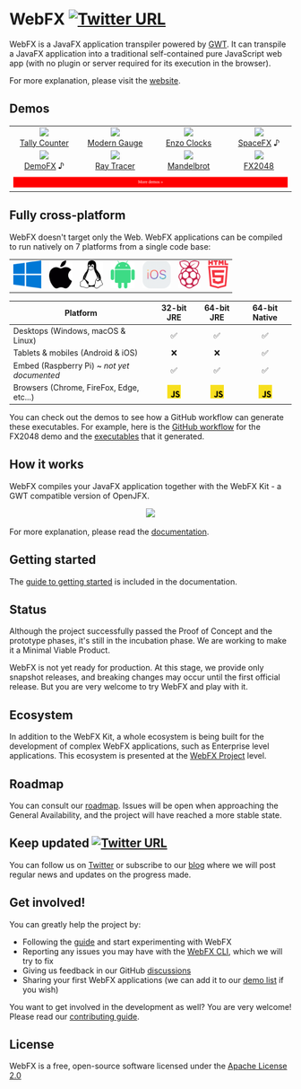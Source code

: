 # WebFX [![Twitter URL](https://img.shields.io/twitter/url/https/twitter.com/WebFXProject.svg?style=social&label=WebFXProject)](https://twitter.com/WebFXProject)

WebFX is a JavaFX application transpiler powered by [GWT][gwt-website]. It can transpile a JavaFX application into a traditional self-contained pure JavaScript web app (with no plugin or server required for its execution in the browser).

For more explanation, please visit the [website][webfx-website].

## Demos

<div align="center">
<table>
<tr>
<td align="center"><a href="https://tallycounter.webfx.dev"><img src="https://webfx-demos.github.io/webfx-demos-videos/TallyCounter.webp"/><br/>Tally Counter</a>
</td>
<td align="center"><a href="https://moderngauge.webfx.dev"><img src="https://webfx-demos.github.io/webfx-demos-videos/ModernGauge.webp"/><br/>Modern Gauge</a></td>
<td align="center"><a href="https://enzoclocks.webfx.dev"> <img src="https://webfx-demos.github.io/webfx-demos-videos/EnzoClocks.webp"/><br/> Enzo Clocks</a></td>
<td align="center"><a href="https://spacefx.webfx.dev"><img src="https://webfx-demos.github.io/webfx-demos-videos/SpaceFX.webp"/><br/>SpaceFX</a> ♪</td>
</tr>
<tr>
<td align="center"><a href="https://demofx.webfx.dev"><img src="https://webfx-demos.github.io/webfx-demos-videos/DemoFX.webp"/><br/>DemoFX</a> ♪</td>
<td align="center"><a href="https://raytracer.webfx.dev"><img src="https://webfx-demos.github.io/webfx-demos-videos/RayTracer.webp"/><br/>Ray Tracer</a></td>
<td align="center"><a href="https://mandelbrot.webfx.dev"><img src="https://webfx-demos.github.io/webfx-demos-videos/Mandelbrot.GIF"/><br/>Mandelbrot</a></td>
<td align="center"><a href="https://fx2048.webfx.dev"><img src="https://webfx-demos.github.io/webfx-demos-videos/FX2048.webp"/><br/>FX2048</a></td>
</tr>
<tr>
<td colspan="4" align="center">
<a href="https://github.com/webfx-demos">
<img width="100%" src='MoreDemos.svg'/>
</a>
</td>
</tr>
</table>
</div>

## Fully cross-platform

WebFX doesn't target only the Web. WebFX applications can be compiled to run natively on 7 platforms from a single code base:

<div align="center">

<table>
<tr>
<td><img height="50" src="windows.svg"/></td>
<td><img height="50" src="apple.svg"/></td>
<td><img height="50" src="linux.svg"/></td>
<td><img height="50" src="android.svg"/></td>
<td><img height="50" src="ios.png"/></td>
<td><img height="50" src="raspberry-pi.svg"/></td>
<td><img height="50" src="html5.svg"/></td>
</tr>
</table>

| Platform                                    |          32-bit JRE           |          64-bit JRE           |         64-bit Native         |
|---------------------------------------------|:-----------------------------:|:-----------------------------:|:-----------------------------:|
| Desktops (Windows, macOS & Linux)           |               ✅               |               ✅               |               ✅               |
| Tablets & mobiles (Android & iOS)           |               ❌               |               ❌               |               ✅               |
| Embed (Raspberry Pi) ~ *not yet documented* |               ✅               |               ✅               |               ✅               |
| Browsers (Chrome, FireFox, Edge, etc...)    | <img height=24 src="JS.svg"/> | <img height=24 src="JS.svg"/> | <img height=24 src="JS.svg"/> |

</div>


You can check out the demos to see how a GitHub workflow can generate these executables.
For example, here is the [GitHub workflow](https://github.com/webfx-demos/webfx-demo-fx2048/blob/main/.github/workflows/builds.yml) for the FX2048 demo and the [executables](https://github.com/webfx-demos/webfx-demo-fx2048/releases) that it generated.

## How it works

WebFX compiles your JavaFX application together with the WebFX Kit - a GWT compatible version of OpenJFX.

<div align="center">
    <picture>
      <source media="(prefers-color-scheme: dark)" srcset="https://docs.webfx.dev/webfx-readmes/webfx-kit-dark.svg">
      <img src="https://docs.webfx.dev/webfx-how-it-works.svg">
    </picture>
</div>

For more explanation, please read the [documentation][webfx-docs].

## Getting started

The [guide to getting started][webfx-guide] is included in the documentation.

## Status

Although the project successfully passed the Proof of Concept and the prototype phases, it's still in the incubation phase. We are working to make it a Minimal Viable Product.

WebFX is not yet ready for production.
At this stage, we provide only snapshot releases, and breaking changes may occur until the first official release.
But you are very welcome to try WebFX and play with it.

## Ecosystem

In addition to the WebFX Kit, a whole ecosystem is being built for the development of complex WebFX applications, such as Enterprise level applications. This ecosystem is presented at the [WebFX Project](https://github.com/webfx-project) level.

## Roadmap

You can consult our [roadmap](ROADMAP.md). Issues will be open when approaching the General Availability, and the project will have reached a more stable state.


## Keep updated [![Twitter URL](https://img.shields.io/twitter/url/https/twitter.com/WebFXProject.svg?style=social&label=WebFXProject)](https://twitter.com/WebFXProject)

You can follow us on [Twitter](https://twitter.com/WebFXProject) or subscribe to our [blog][webfx-blog] where we will post regular news and updates on the progress made.

## Get involved!

You can greatly help the project by:

- Following the [guide][webfx-guide] and start experimenting with WebFX
- Reporting any issues you may have with the [WebFX CLI][webfx-cli-repo], which we will try to fix
- Giving us feedback in our GitHub [discussions][webfx-discussions]
- Sharing your first WebFX applications (we can add it to our [demo list][webfx-demos] if you wish)

You want to get involved in the development as well? You are very welcome! Please read our [contributing guide](CONTRIBUTING.md).

## License

WebFX is a free, open-source software licensed under the [Apache License 2.0](../LICENSE)

[webfx-website]: https://webfx.dev
[webfx-docs]: https://docs.webfx.dev
[webfx-demos]: https://github.com/webfx-demos
[webfx-guide]: https://docs.webfx.dev/#_getting_started
[webfx-blog]: https://blog.webfx.dev
[webfx-discussions]: https://github.com/webfx-project/webfx/discussions
[webfx-contact]: mailto:maintainer@webfx.dev
[webfx-cli-repo]: https://github.com/webfx-project/webfx-cli
[gwt-website]: http://www.gwtproject.org
